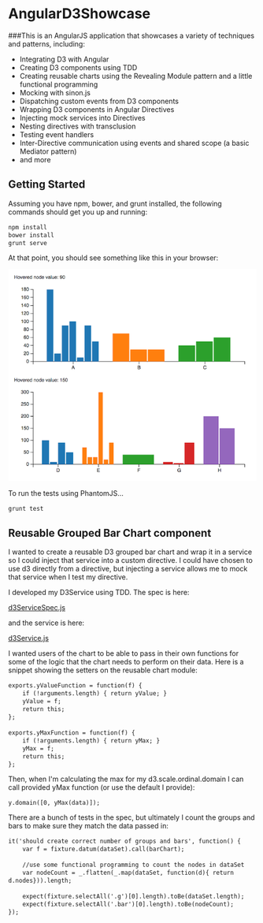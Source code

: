 # AngularD3Showcase
###This is an AngularJS application that showcases a variety of techniques and patterns, including:
 * Integrating D3 with Angular
 * Creating D3 components using TDD
 * Creating reusable charts using the Revealing Module pattern and a little functional programming
 * Mocking with sinon.js
 * Dispatching custom events from D3 components
 * Wrapping D3 components in Angular Directives
 * Injecting mock services into Directives
 * Nesting directives with transclusion
 * Testing event handlers
 * Inter-Directive communication using events and shared scope (a basic Mediator pattern)
 * and more
 
## Getting Started
Assuming you have npm, bower, and grunt installed, the following commands should get you up and running:

```
npm install
bower install
grunt serve
```
At that point, you should see something like this in your browser:

![screenshot](https://github.com/tombray/angular-d3-showcase/raw/master/docs/images/screenshot.png)

To run the tests using PhantomJS...

```
grunt test
```

## Reusable Grouped Bar Chart component
I wanted to create a reusable D3 grouped bar chart and wrap it in a service so I could inject that service into a custom directive. 
I could have chosen to use d3 directly from a directive, but injecting a service allows me to mock that service when I test my directive.

I developed my D3Service using TDD. The spec is here:

[d3ServiceSpec.js](https://github.com/tombray/angular-d3-showcase/blob/master/test/spec/services/d3ServiceSpec.js)

and the service is here:

[d3Service.js](https://github.com/tombray/angular-d3-showcase/blob/master/app/scripts/services/d3service.js)

I wanted users of the chart to be able to pass in their own functions for some of the logic that the chart needs to perform on their data. Here is a 
snippet showing the setters on the reusable chart module:

```
exports.yValueFunction = function(f) {
    if (!arguments.length) { return yValue; }
    yValue = f;
    return this;
};

exports.yMaxFunction = function(f) {
    if (!arguments.length) { return yMax; }
    yMax = f;
    return this;
};
```

Then, when I'm calculating the max for my d3.scale.ordinal.domain I can call provided yMax function (or use the default I provide):

```
y.domain([0, yMax(data)]);
```

There are a bunch of tests in the spec, but ultimately I count the groups and bars to make sure they match the data passed in:

```
it('should create correct number of groups and bars', function() {
    var f = fixture.datum(dataSet).call(barChart);

    //use some functional programming to count the nodes in dataSet
    var nodeCount = _.flatten(_.map(dataSet, function(d){ return d.nodes})).length;

    expect(fixture.selectAll('.g')[0].length).toBe(dataSet.length);
    expect(fixture.selectAll('.bar')[0].length).toBe(nodeCount);
});
```